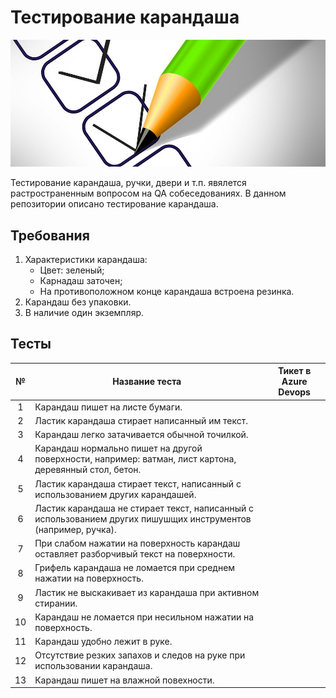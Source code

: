 # Тестирование карандаша

<img src="icon/pensil.jpg">

Тестирование карандаша, ручки, двери и т.п. явялется растространенным вопросом на QA собеседованиях. В данном репозитории описано тестирование карандаша.

## Требования

1. Характеристики карандаша:
    * Цвет: зеленый;
    * Карнадаш заточен;
    * На противоположном конце карандаша встроена резинка.
2. Карандаш без упаковки.
3. В наличие один экземпляр.

## Тесты

|№|Название теста|Тикет в Azure Devops|
|:-:|--------------|--|
|1|Карандаш пишет на листе бумаги.||
|2|Ластик карандаша стирает написанный им текст.||
|3|Карандаш легко затачивается обычной точилкой.||
|4|Карандаш нормально пишет на другой поверхности, например: ватман, лист картона, деревянный стол, бетон.||
|5|Ластик карандаша стирает текст, написанный с использованием других карандашей.||
|6|Ластик карандаша не стирает текст, написанный с использованием других пишушщих инструментов (например, ручка).||
|7|При слабом нажатии на поверхность карандаш оставляет разборчивый текст на поверхности.||
|8|Грифель карандаша не ломается при среднем нажатии на поверхность.||
|9|Ластик не выскакивает из карандаша при активном стирании.||
|10|Карандаш не ломается при несильном нажатии на поверхность.||
|11|Карандаш удобно лежит в руке.||
|12|Отсутствие резких запахов и следов на руке при использовании карандаша.||
|13|Карандаш пишет на влажной повехности.||

